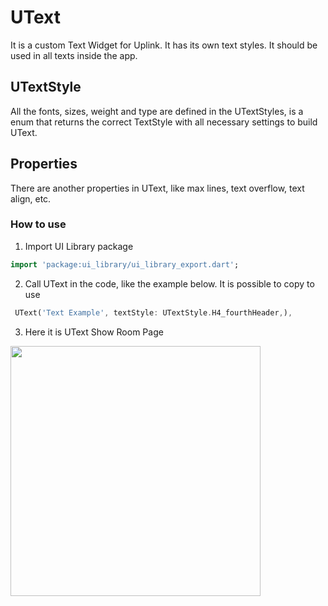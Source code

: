 # UText

It is a custom Text Widget for Uplink. It has its own text styles. It should be used in all texts inside the app.

## UTextStyle 

All the fonts, sizes, weight and type are defined in the UTextStyles, is a enum that returns the correct TextStyle with all necessary settings to build UText.

## Properties

There are another properties in UText, like max lines, text overflow, text align, etc.

### How to use 

1. Import UI Library package 

```dart
import 'package:ui_library/ui_library_export.dart';
```
2. Call UText in the code, like the example below. It is possible to copy to use

```dart
 UText('Text Example', textStyle: UTextStyle.H4_fourthHeader,),
```

3. Here it is UText Show Room Page

<img width="400" src='ui_library/_media/utext_textstyles.png'></img>
